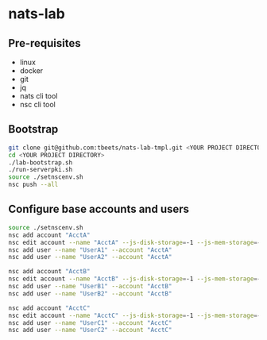 # nats-lab

## Pre-requisites
* linux
* docker
* git
* jq
* nats cli tool
* nsc cli tool

## Bootstrap

```bash
git clone git@github.com:tbeets/nats-lab-tmpl.git <YOUR PROJECT DIRECTORY>
cd <YOUR PROJECT DIRECTORY>
./lab-bootstrap.sh
./run-serverpki.sh
source ./setnscenv.sh
nsc push --all
```

## Configure base accounts and users

```bash
source ./setnscenv.sh
nsc add account "AcctA"
nsc edit account --name "AcctA" --js-disk-storage=-1 --js-mem-storage=-1 --js-streams=-1 --js-consumer=-1
nsc add user --name "UserA1" --account "AcctA"
nsc add user --name "UserA2" --account "AcctA"

nsc add account "AcctB"
nsc edit account --name "AcctB" --js-disk-storage=-1 --js-mem-storage=-1 --js-streams=-1 --js-consumer=-1
nsc add user --name "UserB1" --account "AcctB"
nsc add user --name "UserB2" --account "AcctB"

nsc add account "AcctC"
nsc edit account --name "AcctC" --js-disk-storage=-1 --js-mem-storage=-1 --js-streams=-1 --js-consumer=-1
nsc add user --name "UserC1" --account "AcctC"
nsc add user --name "UserC2" --account "AcctC"
```
